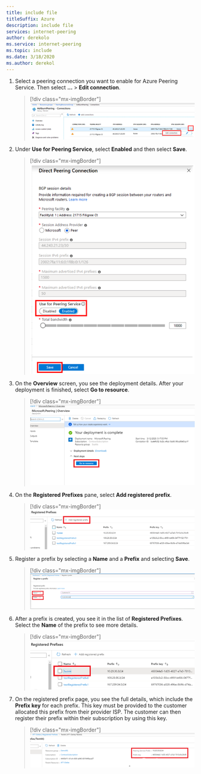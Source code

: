 ```yaml
---
title: include file
titleSuffix: Azure
description: include file
services: internet-peering
author: derekolo
ms.service: internet-peering
ms.topic: include
ms.date: 3/18/2020
ms.author: derekol
---
```


1. Select a peering connection you want to enable for Azure Peering Service. Then select **...** > **Edit connection**.
    > [!div class="mx-imgBorder"]
    > ![Peering connection Edit connection](../media/setup-direct-modify-editconnection.png)
1. Under **Use for Peering Service**, select **Enabled** and then select **Save**.
    > [!div class="mx-imgBorder"]
    > ![Peering connection Enable Peering Service](../media/setup-direct-modify-editconnectionsettings-peering-service.png)
1. On the **Overview** screen, you see the deployment details. After your deployment is finished, select **Go to resource**.
    > [!div class="mx-imgBorder"]
    > ![Your deployment is complete](../media/setup-direct-modify-overview-deployment-complete.png)

1. On the **Registered Prefixes** pane, select **Add registered prefix**.
    > [!div class="mx-imgBorder"]
    > ![Add registered prefix](../media/setup-direct-modify-add-registered-prefix.png)
1. Register a prefix by selecting a **Name** and a **Prefix** and selecting **Save**.
    > [!div class="mx-imgBorder"]
    >  ![Register a prefix](../media/setup-direct-modify-register-a-prefix.png) 

1. After a prefix is created, you see it in the list of **Registered Prefixes**. Select the **Name** of the prefix to see more details.
    > [!div class="mx-imgBorder"]
    > ![Registered prefixes and connections](../media/setup-direct-modify-registered-prefixes.png)
1. On the registered prefix page, you see the full details, which include the **Prefix key** for each prefix. This key must be provided to the customer allocated this prefix from their provider ISP. The customer can then register their prefix within their subscription by using this key.
    > [!div class="mx-imgBorder"]
    > ![Prefix with prefix key](../media/setup-direct-modify-registered-prefix-detail.png)
